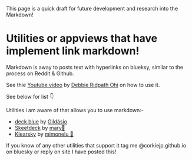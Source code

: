 This page is a quick draft for future development and research into the Markdown!

# Utilities or appviews that have implement link markdown!

Markdown is away to posts text with hyperlinks on blueksy, similar to the process on Reddit & Github.

See thie [Youtube video](https://www.youtube.com/watch?v=K2JPpSAyBqw) by [Debbie Ridpath Ohi](https://bsky.app/profile/did:plc:5amsebbtpuqieuxuqadmmvcv) on how to use it.

See below for list 👇

Utilities i am aware of that allows you to use markdown:-

- [deck blue](https://deck.blue/) by [Gildásio](https://bsky.app/profile/did:plc:kber7c5xhwah2ocxzuqpytg5)
- [Skeetdeck](https://skeetdeck.pages.dev/) by [mary🐇](https://bsky.app/profile/did:plc:ia76kvnndjutgedggx2ibrem)
- [Klearsky](https://klearsky.pages.dev/) by [mimonelu 🦀](https://bsky.app/profile/did:plc:ilxxgyz7oz7mysber4omeqrg)

If you know of any other utilities that support it tag me @corkiejp.github.io on bluesky or reply on site I have posted this!
